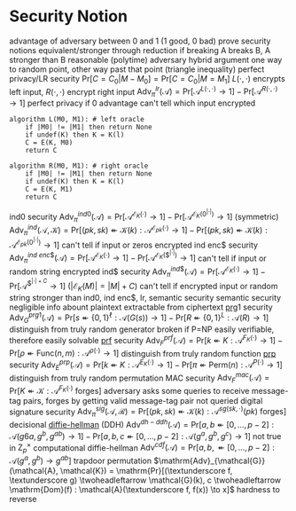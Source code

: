# Security Notion
advantage of adversary
	between 0 and 1 (1 good, 0 bad)
prove security notions equivalent/stronger through reduction
	if breaking A breaks B, A stronger than B
	reasonable (polytime) adversary
	hybrid argument
		one way to random point, other way past that point (triangle inequality)
perfect privacy/LR security
	$\mathrm{Pr}[C = C_0 | M - M_0] = \mathrm{Pr}[C = C_0 | M = M_1]$
	$L(\cdot, \cdot)$ encrypts left input, $R(\cdot, \cdot)$ encrypt right input
	$\mathrm{Adv}_{\pi}^{lr}(\mathcal{A}) = \mathrm{Pr}[\mathcal{A}^{L(\cdot,\cdot)} \to 1] - \mathrm{Pr}[\mathcal{A}^{R(\cdot,\cdot)} \to 1]$
		perfect privacy if $0$ advantage
	can't tell which input encrypted
```
algorithm L(M0, M1): # left oracle
	if |M0| != |M1| then return None
	if undef(K) then K = K(l)
	C = E(K, M0)
	return C
	
algorithm R(M0, M1): # right oracle
	if |M0| != |M1| then return None
	if undef(K) then K = K(l)
	C = E(K, M1)
	return C
```
ind0 security
	$\mathrm{Adv}_{\pi}^{ind0}(\mathcal{A}) = \mathrm{Pr}[\mathcal{A}^{\mathcal{E}_K(\cdot)} \to 1] - \mathrm{Pr}[\mathcal{A}^{\mathcal{E}_K(0^{|\cdot|})} \to 1]$ (symmetric)
	$\mathrm{Adv}_{\pi}^{ind}(\mathcal{A}, \mathcal{K}) = \mathrm{Pr}[(pk, sk) \twoheadleftarrow \mathcal{K}(k) : \mathcal{A}^{\mathcal{E}_{pk}(\cdot)} \to 1] - \mathrm{Pr}[(pk, sk) \twoheadleftarrow \mathcal{K}(k) : \mathcal{A}^{\mathcal{E}_{pk}(0^{|\cdot|})} \to 1]$
	can't tell if input or zeros encrypted
ind enc$ security
	$\mathrm{Adv}_{\pi}^{ind~enc\$}(\mathcal{A}) = \mathrm{Pr}[\mathcal{A}^{\mathcal{E}_K(\cdot)} \to 1] - \mathrm{Pr}[\mathcal{A}^{\mathcal{E}_K(\$^{|\cdot|})} \to 1]$
	can't tell if input or random string encrypted
ind$ security
	$\mathrm{Adv}_{\pi}^{ind\$}(\mathcal{A}) = \mathrm{Pr}[\mathcal{A}^{\mathcal{E}_K(\cdot)} \to 1] - \mathrm{Pr}[\mathcal{A}^{\$^{|\cdot| + C}} \to 1]$ ($|\mathcal{E}_K(M)| = |M| + C$)
	can't tell if encrypted input or random string
	stronger than ind0, ind enc$, lr, semantic security
semantic security
	negligible info abount plaintext extractable from ciphertext
[prg](pseudorandom-generator.md)1 security
	$\mathrm{Adv}_G^{prg1}(\mathcal{A}) = \mathrm{Pr}[s \twoheadleftarrow \{0, 1\}^\ell : \mathcal{A}(G(s)) \to 1] - \mathrm{Pr}[R \twoheadleftarrow \{0, 1\}^L : \mathcal{A}(R) \to 1]$
	distinguish from truly random generator
	broken if P=NP
		easily verifiable, therefore easily solvable
[prf](pseudorandom-function.md) security
	$\mathrm{Adv}_F^{prf}(\mathcal{A}) = \mathrm{Pr}[k \twoheadleftarrow K : \mathcal{A}^{F_K(\cdot)} \to 1] - \mathrm{Pr}[\rho \twoheadleftarrow \mathrm{Func}(n, m) : \mathcal{A}^{\rho(\cdot)} \to 1]$
	distinguish from truly random function
[prp](pseudorandom-permutation.md) security
	$\mathrm{Adv}_E^{prp}(\mathcal{A}) = \mathrm{Pr}[k \twoheadleftarrow K : \mathcal{A}^{E_K(\cdot)} \to 1] - \mathrm{Pr}[\pi \twoheadleftarrow \mathrm{Perm}(n) : \mathcal{A}^{P(\cdot)} \to 1]$
	distinguish from truly random permutation
MAC security
	$\mathrm{Adv}_F^{mac}(\mathcal{A}) = \mathrm{Pr}[K \twoheadleftarrow \mathcal{K} : \mathcal{A}^{F_K(\cdot)} \text{ forges}]$
	adversary asks some queries to receive message-tag pairs, forges by getting valid message-tag pair not queried
digital signature security
	$\mathrm{Adv}_\pi^{sig}(\mathcal{A}, \mathcal{R}) = \mathrm{Pr}[(pk, sk) \twoheadleftarrow \mathcal{K}(k) : \mathcal{A}^{sg(sk, \cdot)}(pk) \text{ forges}]$
decisional [diffie-hellman](key-exchange#diffie-hellman-key-exchange) (DDH)
	$\mathrm{Adv}^{dh-ddh}(\mathcal{A}) = \mathrm{Pr}[a, b \twoheadleftarrow [0, \ldots, p-2] : \mathcal{A}(g6a, g^b, g^{ab}) \to 1] - \mathrm{Pr}[a, b, c \twoheadleftarrow [0, \ldots, p-2] : \mathcal{A}(g^a, g^b, g^c) \to 1]$
	not true in $\mathrm{Z}_p^\times$
computational diffie-hellman
	$\mathrm{Adv}^{cdf}(\mathcal{A}) = \mathrm{Pr}[a, b, \twoheadleftarrow [0, \ldots, p-2] : \mathcal{A}(g^a, g^b) \to g^{ab}]$
trapdoor permutation
	$\mathrm{Adv}_{\mathcal{G}}(\mathcal{A}, \mathcal{K}) = \mathrm{Pr}[(\textunderscore f, \textunderscore g) \twoheadleftarrow \mathcal{G}(k), c \twoheadleftarrow \mathrm{Dom}(f) : \mathcal{A}(\textunderscore f, f(x)) \to x]$
	hardness to reverse